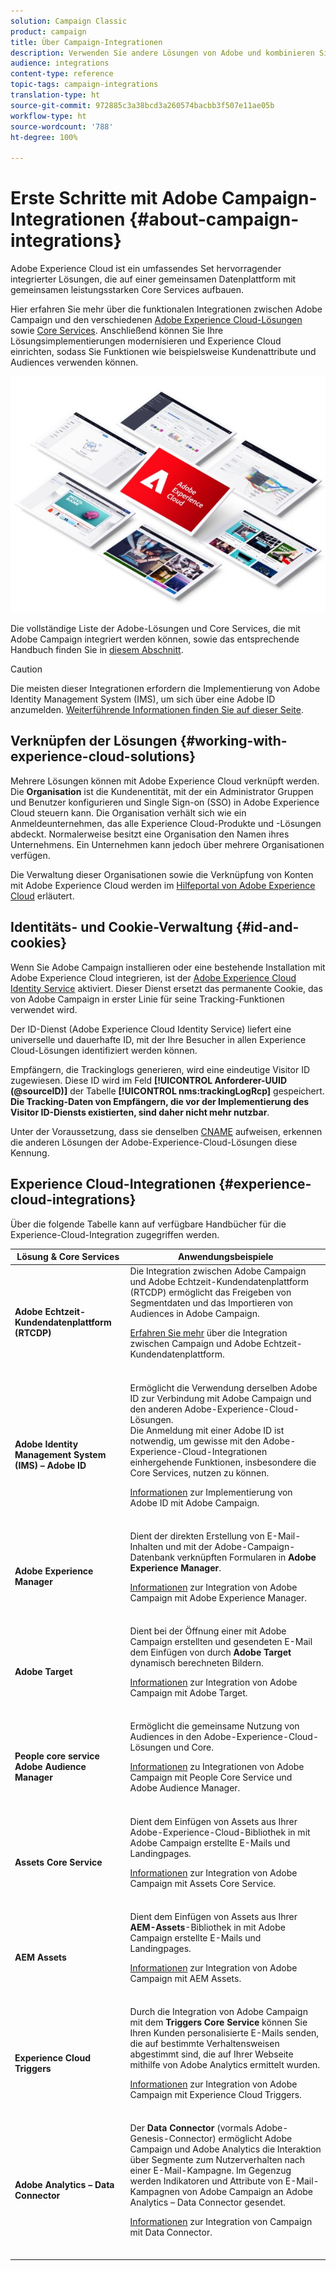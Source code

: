 ```yaml
---
solution: Campaign Classic
product: campaign
title: Über Campaign-Integrationen
description: Verwenden Sie andere Lösungen von Adobe und kombinieren Sie deren verschiedenen Funktionen mit Campaign.
audience: integrations
content-type: reference
topic-tags: campaign-integrations
translation-type: ht
source-git-commit: 972885c3a38bcd3a260574bacbb3f507e11ae05b
workflow-type: ht
source-wordcount: '788'
ht-degree: 100%

---
```



# Erste Schritte mit Adobe Campaign-Integrationen {#about-campaign-integrations}

Adobe Experience Cloud ist ein umfassendes Set hervorragender integrierter Lösungen, die auf einer gemeinsamen Datenplattform mit gemeinsamen leistungsstarken Core Services aufbauen.

Hier erfahren Sie mehr über die funktionalen Integrationen zwischen Adobe Campaign und den verschiedenen [Adobe Experience Cloud-Lösungen](https://docs.adobe.com/content/help/de-DE/core-services/interface/marketing-cloud-integrations.html) sowie [Core Services](https://docs.adobe.com/content/help/de-DE/core-services/interface/about-core-services/core-services.html). Anschließend können Sie Ihre Lösungsimplementierungen modernisieren und Experience Cloud einrichten, sodass Sie Funktionen wie beispielsweise Kundenattribute und Audiences verwenden können.

![](assets/ExCloud-solutions.png)

Die vollständige Liste der Adobe-Lösungen und Core Services, die mit Adobe Campaign integriert werden können, sowie das entsprechende Handbuch finden Sie in [diesem Abschnitt](#experience-cloud-integrations).

>[!CAUTION]
>
>Die meisten dieser Integrationen erfordern die Implementierung von Adobe Identity Management System (IMS), um sich über eine Adobe ID anzumelden. [Weiterführende Informationen finden Sie auf dieser Seite](../../integrations/using/about-adobe-id.md).


## Verknüpfen der Lösungen {#working-with-experience-cloud-solutions}

Mehrere Lösungen können mit Adobe Experience Cloud verknüpft werden. Die **Organisation** ist die Kundenentität, mit der ein Administrator Gruppen und Benutzer konfigurieren und Single Sign-on (SSO) in Adobe Experience Cloud steuern kann. Die Organisation verhält sich wie ein Anmeldeunternehmen, das alle Experience Cloud-Produkte und -Lösungen abdeckt. Normalerweise besitzt eine Organisation den Namen ihres Unternehmens. Ein Unternehmen kann jedoch über mehrere Organisationen verfügen.

Die Verwaltung dieser Organisationen sowie die Verknüpfung von Konten mit Adobe Experience Cloud werden im [Hilfeportal von Adobe Experience Cloud](https://docs.adobe.com/content/help/de-DE/core-services/interface/manage-users-and-products/organizations.html) erläutert.

## Identitäts- und Cookie-Verwaltung {#id-and-cookies}

Wenn Sie Adobe Campaign installieren oder eine bestehende Installation mit Adobe Experience Cloud integrieren, ist der [Adobe Experience Cloud Identity Service](https://docs.adobe.com/content/help/de-DE/id-service/using/home.html) aktiviert. Dieser Dienst ersetzt das permanente Cookie, das von Adobe Campaign in erster Linie für seine Tracking-Funktionen verwendet wird.

Der ID-Dienst (Adobe Experience Cloud Identity Service) liefert eine universelle und dauerhafte ID, mit der Ihre Besucher in allen Experience Cloud-Lösungen identifiziert werden können.

Empfängern, die Trackinglogs generieren, wird eine eindeutige Visitor ID zugewiesen. Diese ID wird im Feld **[!UICONTROL Anforderer-UUID (@sourceID)]** der Tabelle **[!UICONTROL nms:trackingLogRcp]** gespeichert. **Die Tracking-Daten von Empfängern, die vor der Implementierung des Visitor ID-Diensts existierten, sind daher nicht mehr nutzbar**.

Unter der Voraussetzung, dass sie denselben [CNAME](https://docs.adobe.com/content/help/de-DE/id-service/using/reference/analytics-reference/cname.html) aufweisen, erkennen die anderen Lösungen der Adobe-Experience-Cloud-Lösungen diese Kennung.

## Experience Cloud-Integrationen {#experience-cloud-integrations}

Über die folgende Tabelle kann auf verfügbare Handbücher für die Experience-Cloud-Integration zugegriffen werden.

<table> 
 <thead> 
  <tr> 
   <th> Lösung &amp; Core Services<br /> </th> 
   <th> Anwendungsbeispiele<br /> </th> 
  </tr> 
 </thead> 
 <tbody> 
  <tr> 
   <td> <strong>Adobe Echtzeit-Kundendatenplattform (RTCDP)</strong><br /> </td> 
   <td> Die Integration zwischen Adobe Campaign und Adobe Echtzeit-Kundendatenplattform (RTCDP) ermöglicht das Freigeben von Segmentdaten und das Importieren von Audiences in Adobe Campaign.<br /> <p><a href="https://docs.adobe.com/content/help/de-DE/experience-platform/rtcdp/destinations/destinations-cat/adobe-destinations/adobe-campaign-destination.html">Erfahren Sie mehr</a> über die Integration zwischen Campaign und Adobe Echtzeit-Kundendatenplattform.</p><br /> </td> 
  </tr> 
  <tr> 
   <td> <strong>Adobe Identity Management System (IMS) – Adobe ID</strong><br /> </td> 
   <td> Ermöglicht die Verwendung derselben Adobe ID zur Verbindung mit Adobe Campaign und den anderen Adobe-Experience-Cloud-Lösungen.<br /> Die Anmeldung mit einer Adobe ID ist notwendig, um gewisse mit den Adobe-Experience-Cloud-Integrationen einhergehende Funktionen, insbesondere die Core Services, nutzen zu können.<br /> <p><a href="../../integrations/using/about-adobe-id.md">Informationen</a> zur Implementierung von Adobe ID mit Adobe Campaign.</p><br /> </td> 
  </tr> 
  <tr> 
   <td> <strong>Adobe Experience Manager</strong><br /> </td> 
   <td> Dient der direkten Erstellung von E-Mail-Inhalten und mit der Adobe-Campaign-Datenbank verknüpften Formularen in <strong>Adobe Experience Manager</strong>.<br /> <p><a href="../../integrations/using/about-adobe-experience-manager.md">Informationen</a> zur Integration von Adobe Campaign mit Adobe Experience Manager.</p><br /> </td> 
  </tr> 
  <tr> 
   <td> <strong>Adobe Target</strong><br /> </td> 
   <td> Dient bei der Öffnung einer mit Adobe Campaign erstellten und gesendeten E-Mail dem Einfügen von durch <strong>Adobe Target</strong> dynamisch berechneten Bildern.<br /> <p><a href="../../integrations/using/integrating-with-adobe-target.md">Informationen</a> zur Integration von Adobe Campaign mit Adobe Target.</p><br /> </td> 
  </tr> 
  <tr> 
   <td> <strong>People core service</strong><br /> <strong>Adobe Audience Manager</strong><br /> </td> 
   <td> Ermöglicht die gemeinsame Nutzung von Audiences in den Adobe-Experience-Cloud-Lösungen und Core.<br /> <p><a href="../../integrations/using/sharing-audiences-with-adobe-experience-cloud.md">Informationen</a> zu Integrationen von Adobe Campaign mit People Core Service und Adobe Audience Manager.</p><br /> </td> 
  </tr> 
  <tr> 
   <td> <strong>Assets Core Service</strong><br /> </td> 
   <td> Dient dem Einfügen von Assets aus Ihrer Adobe-Experience-Cloud-Bibliothek in mit Adobe Campaign erstellte E-Mails und Landingpages.<br /> <p><a href="../../integrations/using/configuring-access-to-assets.md#integrating-with-experience-cloud-assets">Informationen</a> zur Integration von Adobe Campaign mit Assets Core Service.</p><br /> </td> 
  </tr> 
  <tr> 
   <td> <strong>AEM Assets</strong><br /> </td> 
   <td> Dient dem Einfügen von Assets aus Ihrer <strong>AEM-Assets</strong>-Bibliothek in mit Adobe Campaign erstellte E-Mails und Landingpages.<br /> <p><a href="../../integrations/using/configuring-access-to-assets.md#integrating-with-aem-assets">Informationen</a> zur Integration von Adobe Campaign mit AEM Assets.</p><br /> </td> 
  </tr> 
  <tr> 
   <td> <strong>Experience Cloud Triggers</strong><br /> </td> 
   <td> Durch die Integration von Adobe Campaign mit dem <strong>Triggers Core Service</strong> können Sie Ihren Kunden personalisierte E-Mails senden, die auf bestimmte Verhaltensweisen abgestimmt sind, die auf Ihrer Webseite mithilfe von Adobe Analytics ermittelt wurden.<br /> <p><a href="https://helpx.adobe.com/de/campaign/kb/triggers-and-campaign.html">Informationen</a> zur Integration von Adobe Campaign mit Experience Cloud Triggers.</p><br /> </td> 
  </tr> 
  <tr> 
   <td> <strong>Adobe Analytics – Data Connector</strong><br /> </td> 
   <td> Der <strong>Data Connector</strong> (vormals Adobe-Genesis-Connector) ermöglicht Adobe Campaign und Adobe Analytics die Interaktion über Segmente zum Nutzerverhalten nach einer E-Mail-Kampagne. Im Gegenzug werden Indikatoren und Attribute von E-Mail-Kampagnen von Adobe Campaign an Adobe Analytics – Data Connector gesendet.<br /> <p><a href="../../platform/using/adobe-analytics-data-connector.md">Informationen</a> zur Integration von Campaign mit Data Connector.</p><br /> </td> 
  </tr> 
 </tbody> 
</table>

